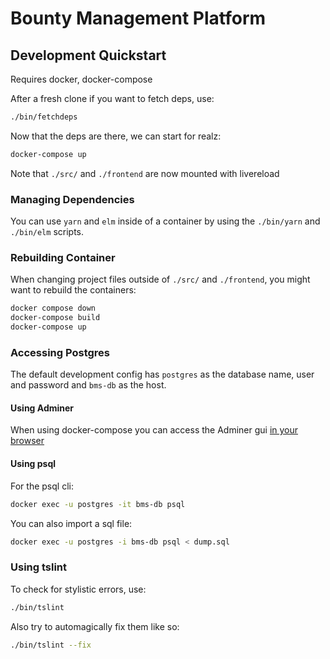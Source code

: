 Bounty Management Platform
==========================


Development Quickstart
----------------------

Requires docker, docker-compose

After a fresh clone if you want to fetch deps, use:

```sh
./bin/fetchdeps
```

Now that the deps are there, we can start for realz:

```sh
docker-compose up
```

Note that `./src/` and `./frontend` are now mounted with livereload

### Managing Dependencies

You can use `yarn` and `elm` inside of a container by using the `./bin/yarn` and
`./bin/elm` scripts.

### Rebuilding Container

When changing project files outside of `./src/` and `./frontend`, you might want
to rebuild the containers:


```sh
docker compose down
docker-compose build
docker-compose up
```

### Accessing Postgres

The default development config has `postgres` as the database name, user and
password and `bms-db` as the host.

#### Using Adminer

When using docker-compose you can access the Adminer gui
[in your browser](http://localhost:8011/?pgsql=bms-db&username=postgres&db=postgres)

#### Using psql

For the psql cli:

```sh
docker exec -u postgres -it bms-db psql
```

You can also import a sql file:

```sh
docker exec -u postgres -i bms-db psql < dump.sql
```

### Using tslint

To check for stylistic errors, use:

```sh
./bin/tslint
```

Also try to automagically fix them like so:

```sh
./bin/tslint --fix
```

